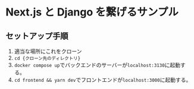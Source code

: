 # Next.js と Django を繋げるサンプル

## セットアップ手順

1. 適当な場所にこれをクローン
2. `cd {クローン先のディレクトリ}`
3. `docker compose up`でバックエンドのサーバーが`localhost:3130`に起動する。
4. `cd frontend && yarn dev`でフロントエンドが`localhost:3000`に起動する。

